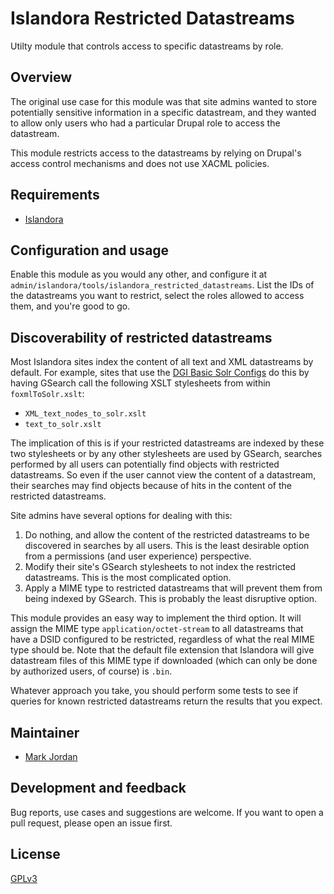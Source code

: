 # Islandora Restricted Datastreams

Utilty module that controls access to specific datastreams by role.

## Overview

The original use case for this module was that site admins wanted to store potentially sensitive information in a specific datastream, and they wanted to allow only users who had a particular Drupal role to access the datastream.

This module restricts access to the datastreams by relying on Drupal's access control mechanisms and does not use XACML policies.

## Requirements

* [Islandora](https://github.com/Islandora/islandora)

## Configuration and usage

Enable this module as you would any other, and configure it at `admin/islandora/tools/islandora_restricted_datastreams`. List the IDs of the datastreams you want to restrict, select the roles allowed to access them, and you're good to go.

## Discoverability of restricted datastreams

Most Islandora sites index the content of all text and XML datastreams by default. For example, sites that use the [DGI Basic Solr Configs](https://github.com/discoverygarden/basic-solr-config) do this by having GSearch call the following XSLT stylesheets from within `foxmlToSolr.xslt`:

* `XML_text_nodes_to_solr.xslt`
* `text_to_solr.xslt`

The implication of this is if your restricted datastreams are indexed by these two stylesheets or by any other stylesheets are used by GSearch, searches performed by all users can potentially find objects with restricted datastreams. So even if the user cannot view the content of a datastream, their searches may find objects because of hits in the content of the restricted datastreams.

Site admins have several options for dealing with this:

1. Do nothing, and allow the content of the restricted datastreams to be discovered in searches by all users. This is the least desirable option from a permissions (and user experience) perspective.
1. Modify their site's GSearch stylesheets to not index the restricted datastreams. This is the most complicated option.
1. Apply a MIME type to restricted datastreams that will prevent them from being indexed by GSearch. This is probably the least disruptive option.

This module provides an easy way to implement the third option. It will assign the MIME type `application/octet-stream` to all datastreams that have a DSID configured to be restricted, regardless of what the real MIME type should be. Note that the default file extension that Islandora will give datastream files of this MIME type if downloaded (which can only be done by authorized users, of course) is `.bin`.

Whatever approach you take, you should perform some tests to see if queries for known restricted datastreams return the results that you expect.

## Maintainer

* [Mark Jordan](https://github.com/mjordan)

## Development and feedback

Bug reports, use cases and suggestions are welcome. If you want to open a pull request, please open an issue first.

## License

 [GPLv3](http://www.gnu.org/licenses/gpl-3.0.txt)
